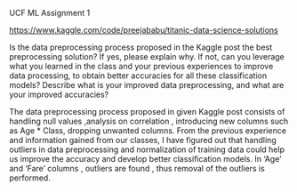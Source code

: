 UCF ML Assignment 1 

https://www.kaggle.com/code/preejababu/titanic-data-science-solutions 

Is the data preprocessing process proposed in the Kaggle post the best preprocessing solution? If yes, please explain why. If not, can you leverage what you learned in the class and your previous experiences to improve data processing, to obtain better accuracies for all these classification models? Describe what is your improved data preprocessing, and what are your improved accuracies? 

The data preprocessing process proposed in given Kaggle post consists of handling null values ,analysis on correlation , introducing new columns such as Age * Class, dropping unwanted columns. From the previous experience and information gained from our classes, I have figured out that handling outliers in data preprocessing and normalization of training data  could help us improve the accuracy and develop better classification models. In ‘Age’ and ‘Fare’ columns , outliers are found , thus removal of the outliers is performed. 
